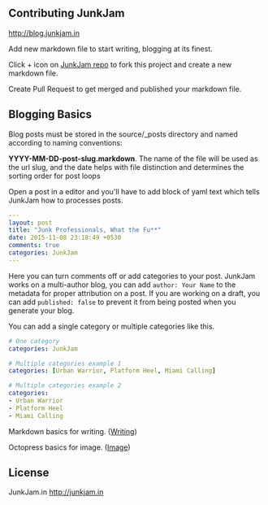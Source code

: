 ## Contributing JunkJam

http://blog.junkjam.in

Add new markdown file to start writing, blogging at its finest.

Click + icon on [JunkJam repo](https://github.com/fasihahmad/octopress-junkjam/tree/master/source/_posts) to fork this project and create a new markdown file.

Create Pull Request to get merged and published your markdown file.

## Blogging Basics

Blog posts must be stored in the source/_posts directory and named according to naming conventions:

**YYYY-MM-DD-post-slug.markdown**. The name of the file will be used as the url slug, and the date helps with file distinction and determines the sorting order for post loops


Open a post in a editor and you'll have to add block of yaml text
which tells JunkJam how to processes posts.

``` yaml
---
layout: post
title: "Junk Professionals, What the Fu**"
date: 2015-11-08 23:18:49 +0530
comments: true
categories: JunkJam
---
```

Here you can turn comments off or add categories to your post. JunkJam works on a multi-author blog, you can add `author: Your Name` to the
metadata for proper attribution on a post. If you are working on a draft, you can add `published: false` to prevent it from being posted when you generate your blog.

You can add a single category or multiple categories like this.

``` yaml
# One category
categories: JunkJam

# Multiple categories example 1
categories: [Urban Warrior, Platform Heel, Miami Calling]

# Multiple categories example 2
categories:
- Urban Warrior
- Platform Heel
- Miami Calling
```

Markdown basics for writing.  ([Writing](https://help.github.com/articles/markdown-basics/))

Octopress basics for image.  ([Image](http://octopress.org/docs/plugins/image-tag/))

## License
JunkJam.in http://junkjam.in



